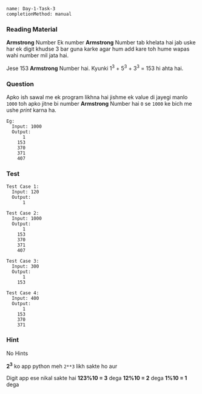```ngMeta
name: Day-1-Task-3
completionMethod: manual
```

### Reading Material
**Armstrong** Number
Ek number **Armstrong** Number tab khelata hai jab uske har ek digit khudse 3 bar guna karke agar
hum add kare toh hume wapas wahi number mil jata hai.

Jese 153 **Armstrong** Number hai.
Kyunki 1<sup>3</sup> + 5<sup>3</sup> + 3<sup>3</sup> = 153 hi ahta hai.


### Question
Apko ish sawal me ek program likhna hai jishme ek value di jayegi manlo `1000` toh apko jitne bi number **Armstrong** Number hai `0` se `1000` ke bich me ushe *print* karna ha.

```
Eg:
  Input: 1000
  Output:
      1
    153
    370
    371
    407

```

### Test

```
Test Case 1:
  Input: 120
  Output:
      1
```

```
Test Case 2:
  Input: 1000
  Output:
      1
    153
    370
    371
    407
```

```
Test Case 3:
  Input: 300
  Output:
      1
    153
```

```
Test Case 4:
  Input: 400
  Output:
      1
    153
    370
    371  
```

### Hint

No Hints

**2<sup>3</sup>** ko app python meh `2**3` likh sakte ho aur

Digit app ese nikal sakte hai
**123%10 = 3** dega
**12%10 = 2** dega
**1%10 = 1** dega
